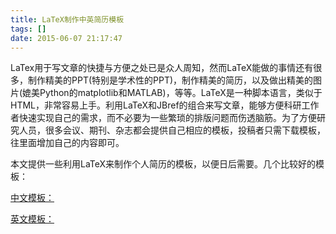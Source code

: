 ```yaml
---
title: LaTeX制作中英简历模板
tags: []
date: 2015-06-07 21:17:47
---
```


LaTex用于写文章的快捷与方便之处已是众人周知，然而LaTeX能做的事情还有很多，制作精美的PPT(特别是学术性的PPT)，制作精美的简历，以及做出精美的图片(媲美Python的matplotlib和MATLAB)，等等。LaTeX是一种脚本语言，类似于HTML，非常容易上手。利用LaTeX和JBref的组合来写文章，能够方便科研工作者快速实现自己的需求，而不必要为一些繁琐的排版问题而伤透脑筋。为了方便研究人员，很多会议、期刊、杂志都会提供自己相应的模板，投稿者只需下载模板，往里面增加自己的内容即可。

本文提供一些利用LaTeX来制作个人简历的模板，以便日后需要。几个比较好的模板：

[中文模板：](http://yixf.name/2012/02/19/%E4%BD%BF%E7%94%A8latex%E5%88%B6%E4%BD%9C%E4%B8%AD%E6%96%87%E7%AE%80%E5%8E%86%E7%9A%84%E6%A8%A1%E6%9D%BF/)

[英文模板：](http://rpi.edu/dept/arc/training/latex/resumes/)